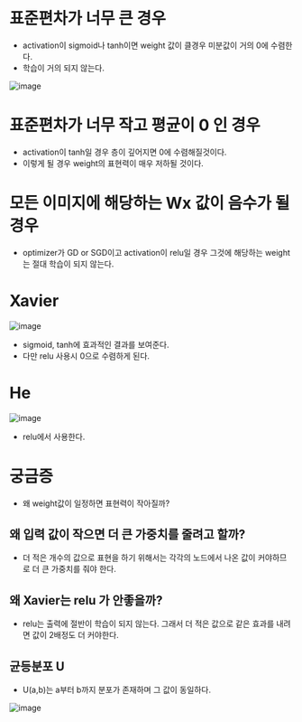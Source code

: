 # 표준편차가 너무 큰 경우
* activation이 sigmoid나 tanh이면 weight 값이 클경우 미분값이 거의 0에 수렴한다.
* 학습이 거의 되지 않는다.

![image](https://user-images.githubusercontent.com/63588046/166856702-96861ad3-d428-4a33-aa1b-53e96e4da144.png)


# 표준편차가 너무 작고 평균이 0 인 경우
* activation이 tanh일 경우 층이 깊어지면 0에 수렴해질것이다.
* 이렇게 될 경우 weight의 표현력이 매우 저하될 것이다.


# 모든 이미지에 해당하는 Wx 값이 음수가 될 경우
* optimizer가 GD or SGD이고 activation이 relu일 경우 그것에 해당하는 weight는 절대 학습이 되지 않는다.



# Xavier
![image](https://user-images.githubusercontent.com/63588046/167756926-1a161083-4fee-40c5-b539-3e3de56e453f.png)

* sigmoid, tanh에 효과적인 결과를 보여준다. 
* 다만 relu 사용시 0으로 수렴하게 된다.

# He

![image](https://user-images.githubusercontent.com/63588046/167757456-566948d9-c95e-4068-a144-82311508a100.png)

* relu에서 사용한다.

# 궁금증
* 왜 weight값이 일정하면 표현력이 작아질까?

## 왜 입력 값이 작으면 더 큰 가중치를 줄려고 할까?
* 더 적은 개수의 값으로 표현을 하기 위해서는 각각의 노드에서 나온 값이 커야하므로 더 큰 가중치를 줘야 한다.

## 왜 Xavier는 relu 가 안좋을까?
* relu는 출력에 절반이 학습이 되지 않는다. 그래서 더 적은 값으로 같은 효과를 내려면 값이 2배정도 더 커야한다.

## 균등분포 U
* U(a,b)는 a부터 b까지 분포가 존재하며 그 값이 동일하다.

![image](https://user-images.githubusercontent.com/63588046/167757741-be199071-5d70-4644-b68d-cdf331ef2e11.png)
